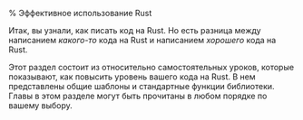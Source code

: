 % Эффективное использование Rust

Итак, вы узнали, как писать код на Rust. Но есть разница между написанием
*какого-то* кода на Rust и написанием *хорошего* кода на Rust.

Этот раздел состоит из относительно самостоятельных уроков, которые показывают,
как повысить уровень вашего кода на Rust. В нем представлены общие шаблоны и
стандартные функции библиотеки. Главы в этом разделе могут быть прочитаны в
любом порядке по вашему выбору.
